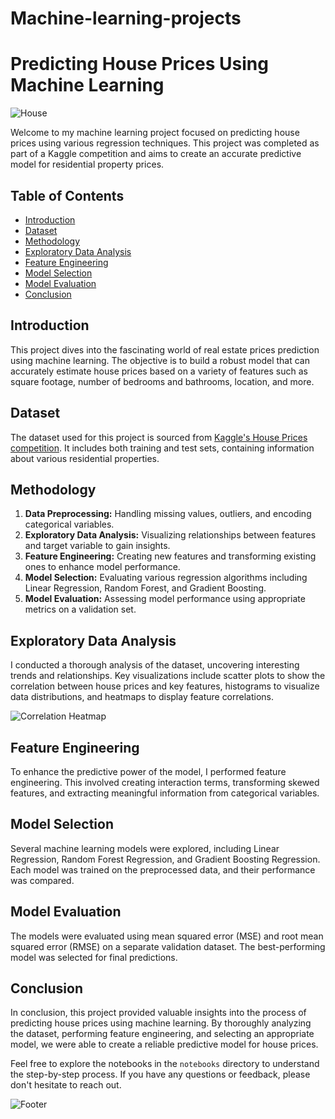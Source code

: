 # Machine-learning-projects
# Predicting House Prices Using Machine Learning

![House](images/house.jpg)

Welcome to my machine learning project focused on predicting house prices using various regression techniques. This project was completed as part of a Kaggle competition and aims to create an accurate predictive model for residential property prices.

## Table of Contents

- [Introduction](#introduction)
- [Dataset](#dataset)
- [Methodology](#methodology)
- [Exploratory Data Analysis](#exploratory-data-analysis)
- [Feature Engineering](#feature-engineering)
- [Model Selection](#model-selection)
- [Model Evaluation](#model-evaluation)
- [Conclusion](#conclusion)

## Introduction

This project dives into the fascinating world of real estate prices prediction using machine learning. The objective is to build a robust model that can accurately estimate house prices based on a variety of features such as square footage, number of bedrooms and bathrooms, location, and more.

## Dataset

The dataset used for this project is sourced from [Kaggle's House Prices competition](https://www.kaggle.com/c/house-prices-advanced-regression-techniques/data). It includes both training and test sets, containing information about various residential properties.

## Methodology

1. **Data Preprocessing:** Handling missing values, outliers, and encoding categorical variables.
2. **Exploratory Data Analysis:** Visualizing relationships between features and target variable to gain insights.
3. **Feature Engineering:** Creating new features and transforming existing ones to enhance model performance.
4. **Model Selection:** Evaluating various regression algorithms including Linear Regression, Random Forest, and Gradient Boosting.
5. **Model Evaluation:** Assessing model performance using appropriate metrics on a validation set.

## Exploratory Data Analysis

I conducted a thorough analysis of the dataset, uncovering interesting trends and relationships. Key visualizations include scatter plots to show the correlation between house prices and key features, histograms to visualize data distributions, and heatmaps to display feature correlations.

![Correlation Heatmap](images/correlation_heatmap.png)

## Feature Engineering

To enhance the predictive power of the model, I performed feature engineering. This involved creating interaction terms, transforming skewed features, and extracting meaningful information from categorical variables.

## Model Selection

Several machine learning models were explored, including Linear Regression, Random Forest Regression, and Gradient Boosting Regression. Each model was trained on the preprocessed data, and their performance was compared.

## Model Evaluation

The models were evaluated using mean squared error (MSE) and root mean squared error (RMSE) on a separate validation dataset. The best-performing model was selected for final predictions.

## Conclusion

In conclusion, this project provided valuable insights into the process of predicting house prices using machine learning. By thoroughly analyzing the dataset, performing feature engineering, and selecting an appropriate model, we were able to create a reliable predictive model for house prices.

Feel free to explore the notebooks in the `notebooks` directory to understand the step-by-step process. If you have any questions or feedback, please don't hesitate to reach out.

![Footer](images/footer.png)
